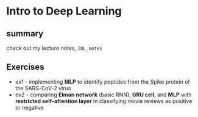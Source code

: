 # Intro to Deep Learning
## summary
check out my lecture notes,  `IDL_notes`

## Exercises
* ex1 - implementing **MLP** to identify peptides from the Spike protein of the SARS-CoV-2 virus
* ex2 - comparing **Elman network** (basic RNN), **GRU cell**, and **MLP** with **restricted self-attention layer** in classifying movie reviews as positive or negative
